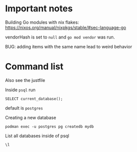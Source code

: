 # Important notes

Building Go modules with nix flakes:
https://nixos.org/manual/nixpkgs/stable/#sec-language-go

vendorHash is set to `null` and `go mod vendor` was run.

BUG: adding items with the same name lead to weird behavior

# Command list
Also see the justfile

Inside `psql` run
```
SELECT current_database();
```
default is `postgres`


Creating a new database
```shell
podman exec -u postgres pg createdb mydb
```

List all databases inside of psql
```shell
\l
```
